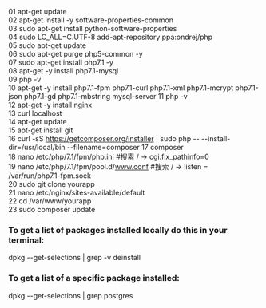 01  apt-get update  
02  apt-get install -y software-properties-common  
03  sudo apt-get install python-software-properties  
04  sudo LC_ALL=C.UTF-8 add-apt-repository ppa:ondrej/php  
05  sudo apt-get update  
06  sudo apt-get purge php5-common -y  
07  sudo apt-get install php7.1 -y  
08  apt-get -y install php7.1-mysql  
09  php -v  
10  apt-get -y install php7.1-fpm php7.1-curl php7.1-xml php7.1-mcrypt php7.1-json php7.1-gd php7.1-mbstring mysql-server
11  php -v  
12  apt-get -y install nginx  
13  curl localhost   
14  apt-get update  
15  apt-get install git  
16  curl -sS https://getcomposer.org/installer | sudo php -- --install-dir=/usr/local/bin --filename=composer
17  composer  
18  nano /etc/php/7.1/fpm/php.ini   #搜索 / ->  cgi.fix_pathinfo=0  
19  nano /etc/php/7.1/fpm/pool.d/www.conf    #搜索 / ->  listen = /var/run/php7.1-fpm.sock  
20  sudo git clone yourapp  
21  nano /etc/nginx/sites-available/default   
22  cd /var/www/yourapp  
23  sudo composer update  
  
### To get a list of packages installed locally do this in your terminal:  
dpkg --get-selections | grep -v deinstall  

### To get a list of a specific package installed:  
dpkg --get-selections | grep postgres  
